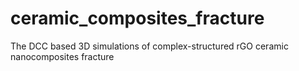# ceramic_composites_fracture
The DCC based 3D simulations of complex-structured rGO ceramic nanocomposites fracture

